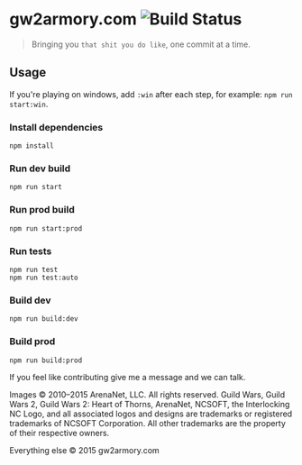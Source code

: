 # gw2armory.com ![Build Status](https://travis-ci.org/madou/gw2armory.com.svg)

> Bringing you `that shit you do like`, one commit at a time.

## Usage

If you're playing on windows, add `:win` after each step, for example: `npm run start:win`.

### Install dependencies
```
npm install
```

### Run dev build
```
npm run start
```

### Run prod build
```
npm run start:prod
```

### Run tests
```
npm run test
npm run test:auto
```

### Build dev
```
npm run build:dev
```

### Build prod
```
npm run build:prod
```

If you feel like contributing give me a message and we can talk.

Images © 2010–2015 ArenaNet, LLC. All rights reserved. Guild Wars, Guild Wars 2, Guild Wars 2: Heart of Thorns, ArenaNet, NCSOFT, the Interlocking NC Logo, and all associated logos and designs are trademarks or registered trademarks of NCSOFT Corporation. All other trademarks are the property of their respective owners.

Everything else © 2015 gw2armory.com
